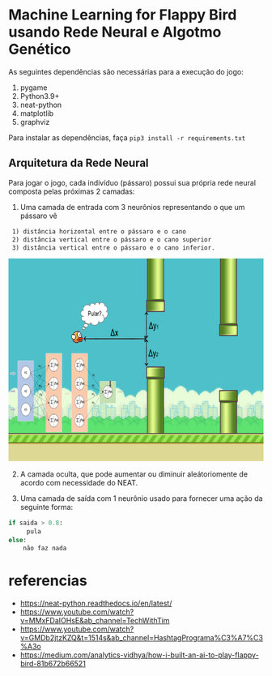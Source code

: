 # Machine Learning for Flappy Bird usando Rede Neural e Algotmo Genético

As seguintes dependências são necessárias para a execução do jogo:

1. pygame
2. Python3.9+
3. neat-python
4. matplotlib
5. graphviz

Para instalar as dependências, faça `pip3 install -r requirements.txt`

## Arquitetura da Rede Neural

Para jogar o jogo, cada indivíduo (pássaro) possui sua própria rede neural composta pelas próximas 2 camadas:

1. Uma camada de entrada com 3 neurônios representando o que um pássaro vê

```
 1) distância horizontal entre o pássaro e o cano
 2) distância vertical entre o pássaro e o cano superior
 3) distância vertical entre o pássaro e o cano inferior.
```

<center>
<img src="imgs/demo/inputs.png" alt="drawing"/, height = 400px>
</center>

2. A camada oculta, que pode aumentar ou diminuir aleátoriomente de acordo com necessidade do NEAT.

3. Uma camada de saída com 1 neurônio usado para fornecer uma ação da seguinte forma:

```python
if saida > 0.8:
     pula
else:
    não faz nada
```

# referencias

- https://neat-python.readthedocs.io/en/latest/
- https://www.youtube.com/watch?v=MMxFDaIOHsE&ab_channel=TechWithTim
- https://www.youtube.com/watch?v=GMDb2jtzKZQ&t=1514s&ab_channel=HashtagPrograma%C3%A7%C3%A3o
- https://medium.com/analytics-vidhya/how-i-built-an-ai-to-play-flappy-bird-81b672b66521
